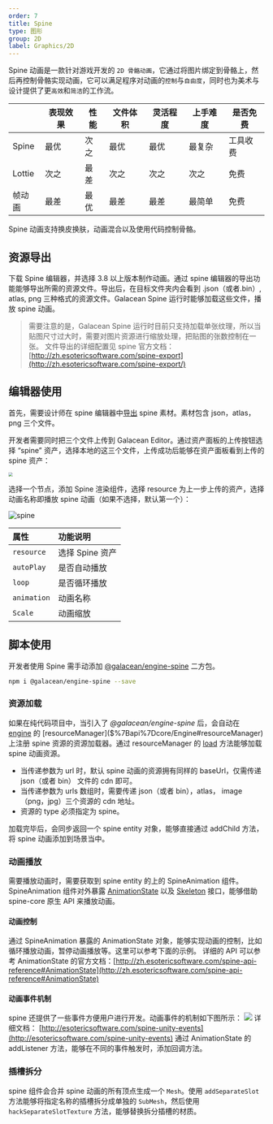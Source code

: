 ```yaml
---
order: 7
title: Spine
type: 图形
group: 2D
label: Graphics/2D
---
```


Spine 动画是一款针对游戏开发的 `2D 骨骼动画`，它通过将图片绑定到骨骼上，然后再控制骨骼实现动画，它可以满足程序对动画的`控制`与`自由度`，同时也为美术与设计提供了更`高效`和`简洁`的工作流。

|        | 表现效果 | 性能 | 文件体积 | 灵活程度 | 上手难度 | 是否免费 |
| ------ | -------- | ---- | -------- | -------- | -------- | -------- |
| Spine  | 最优     | 次之 | 最优     | 最优     | 最复杂   | 工具收费 |
| Lottie | 次之     | 最差 | 次之     | 次之     | 次之     | 免费     |
| 帧动画 | 最差     | 最优 | 最差     | 最差     | 最简单   | 免费     |

Spine 动画支持换皮换肤，动画混合以及使用代码控制骨骼。

## 资源导出

下载 Spine 编辑器，并选择 3.8 以上版本制作动画。通过 spine 编辑器的导出功能能够导出所需的资源文件。导出后，在目标文件夹内会看到 .json（或者.bin）, atlas, png 三种格式的资源文件。Galacean Spine 运行时能够加载这些文件，播放 spine 动画。

> 需要注意的是，Galacean Spine 运行时目前只支持加载单张纹理，所以当贴图尺寸过大时，需要对图片资源进行缩放处理，把贴图的张数控制在一张。
文件导出的详细配置见 spine 官方文档：[http://zh.esotericsoftware.com/spine-export](http://zh.esotericsoftware.com/spine-export/)

## 编辑器使用

首先，需要设计师在 spine 编辑器中[导出](http://zh.esotericsoftware.com/spine-export#JSON) spine 素材。素材包含 json，atlas，png 三个文件。

开发者需要同时把三个文件上传到 Galacean Editor。通过资产面板的上传按钮选择 “spine” 资产，选择本地的这三个文件，上传成功后能够在资产面板看到上传的 spine 资产：

<img src="https://mdn.alipayobjects.com/huamei_w6ifet/afts/img/A*zLoHRL_Zk8wAAAAAAAAAAAAADjCHAQ/original"  style="zoom:50%;" />

选择一个节点，添加 Spine 渲染组件，选择 resource 为上一步上传的资产，选择动画名称即播放 spine 动画（如果不选择，默认第一个）：

![spine](https://mdn.alipayobjects.com/huamei_w6ifet/afts/img/A*tqm4R51gYxEAAAAAAAAAAAAADjCHAQ/original)

| 属性 | 功能说明 |
| :--- | :--- |
| `resource` | 选择 Spine 资产 |
| `autoPlay` | 是否自动播放 |
| `loop` | 是否循环播放 |
| `animation` | 动画名称 |
| `Scale` | 动画缩放 |


## 脚本使用

开发者使用 Spine 需手动添加 [@galacean/engine-spine](https://github.com/galacean/engine-spine)  二方包。

```bash
npm i @galacean/engine-spine --save
```

### 资源加载

如果在纯代码项目中，当引入了 _@galacean/engine-spine_ 后，会自动在 [engine]($%7Bapi%7Dcore/Engine) 的 [resourceManager]($%7Bapi%7Dcore/Engine#resourceManager) 上注册 spine 资源的资源加载器。通过 resourceManager 的 [load]($%7Bapi%7Dcore/ResourceManager/#load) 方法能够加载 spine 动画资源。

- 当传递参数为 url 时，默认 spine 动画的资源拥有同样的 baseUrl，仅需传递  json（或者 bin） 文件的 cdn 即可。
- 当传递参数为 urls 数组时，需要传递 json（或者 bin），atlas， image（png，jpg）三个资源的 cdn 地址。
- 资源的 type 必须指定为 spine。

加载完毕后，会同步返回一个 spine entity 对象，能够直接通过 addChild 方法，将 spine 动画添加到场景当中。

<playground src="spine-animation.ts"></playground>

### 动画播放

需要播放动画时，需要获取到 spine entity 的上的 SpineAnimation 组件。SpineAnimation 组件对外暴露 [AnimationState](http://zh.esotericsoftware.com/spine-api-reference#AnimationState) 以及 [Skeleton](http://zh.esotericsoftware.com/spine-api-reference#Skeleton) 接口，能够借助 spine-core 原生 API 来播放动画。

#### 动画控制

通过 SpineAnimation 暴露的 AnimationState 对象，能够实现动画的控制，比如循环播放动画，暂停动画播放等。这里可以参考下面的示例。
详细的 API 可以参考 AnimationState 的官方文档：[http://zh.esotericsoftware.com/spine-api-reference#AnimationState](http://zh.esotericsoftware.com/spine-api-reference#AnimationState)

#### 动画事件机制

spine 还提供了一些事件方便用户进行开发。动画事件的机制如下图所示：
![](https://gw.alipayobjects.com/mdn/mybank_yul/afts/img/A*fC1NT5tTET8AAAAAAAAAAAAAARQnAQ#crop=0&crop=0&crop=1&crop=1&id=JUZeZ&originHeight=280&originWidth=640&originalType=binary&ratio=1&rotation=0&showTitle=false&status=done&style=none&title=)
详细文档：
[http://esotericsoftware.com/spine-unity-events](http://esotericsoftware.com/spine-unity-events)
通过 AnimationState 的 addListener 方法，能够在不同的事件触发时，添加回调方法。


### 插槽拆分

spine 组件会合并 spine 动画的所有顶点生成一个 `Mesh`。使用 `addSeparateSlot` 方法能够将指定名称的插槽拆分成单独的 `SubMesh`，然后使用 `hackSeparateSlotTexture` 方法，能够替换拆分插槽的材质。

<playground src="spine-hack-slot-texture.ts"></playground>





